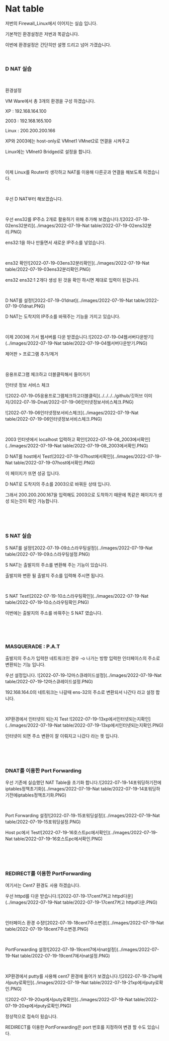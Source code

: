 # Nat table

저번의 Firewall_Linux에서 이어지는 실습 입니다.

기본적인 환경설정은 저번과 똑같습니다.

이번에 환경설정은 간단히만 설명 드리고 넘어 가겠습니다.

<br>

### D NAT 실습

<br>

환경설정

VM Ware에서 총 3개의 환경을 구성 하겠습니다.

XP : 192.168.164.100

2003 : 192.168.165.100

Linux : 200.200.200.166

XP와 2003에는 host-only로 VMnet1 VMnet2로 연결을 시켜주고

Linux에는 VMnet0 Bridged로 설정을 합니다.

<br>

이제 Linux를 Router라 생각하고 NAT를 이용해 다른곳과 연결을 해보도록 하겠습니다.

<br>

우선 D NAT부터 해보겠습니다.

<br>

우선 ens32를 IP주소 2개로 활용하기 위해 추가해 보겠습니다.![2022-07-19-02ens32분리](../images/2022-07-19-Nat table/2022-07-19-02ens32분리.PNG)

ens32:1을 하나 만들면서 새로운 IP주소를 넣었습니다.

<br>

ens32 확인![2022-07-19-03ens32분리확인](../images/2022-07-19-Nat table/2022-07-19-03ens32분리확인.PNG)

ens32 ens32:1 2개다 생성 된 것을 확인 하시면 제대로 입력이 된겁니다.

<br>

D NAT를 설정![2022-07-19-01dnat](../images/2022-07-19-Nat table/2022-07-19-01dnat.PNG)

D NAT는 도착지의 IP주소를 바꿔주는 기능을 가지고 있습니다.

<br>

이제 2003에 가서 웹서버를 다운 받겠습니다.![2022-07-19-04웹서버다운받기](../images/2022-07-19-Nat table/2022-07-19-04웹서버다운받기.PNG)

제어판 > 프로그램 추가/제거

<br>

응용프로그램 체크하고 더블클릭해서 들어가기

인터넷 정보 서비스 체크

![2022-07-19-05응용프로그램체크하고더블클릭](../../../../github/깃허브 이미지/2022-07-19-Dnat/2022-07-19-06인터넷정보서비스체크.PNG)

![2022-07-19-06인터넷정보서비스체크](../images/2022-07-19-Nat table/2022-07-19-06인터넷정보서비스체크.PNG)

<br>

2003 인터넷에서 localhost 입력하고 확인![2022-07-19-08_2003에서확인](../images/2022-07-19-Nat table/2022-07-19-08_2003에서확인.PNG)

D NAT를 host에서 Test![2022-07-19-07host에서확인](../images/2022-07-19-Nat table/2022-07-19-07host에서확인.PNG)

이 페이지가 뜨면 성공 입니다.

D NAT로 도착지의 주소를 2003으로 바꿔둔 상태 입니다.

그래서 200.200.200.167을 입력해도 2003으로 도착하기 때문에 똑같은 페이지가 생성 되는것이 확인 가능합니다.

<br>

<br>

<br>

### S NAT 실습

S NAT를 설정![2022-07-19-09소스라우팅설정](../images/2022-07-19-Nat table/2022-07-19-09소스라우팅설정.PNG)

S NAT는 출발지의 주소를 변환해 주는 기능이 있습니다.

출발지와 변환 될 출발지 주소를 입력해 주시면 됩니다.

<br>

S NAT Test![2022-07-19-10소스라우팅확인](../images/2022-07-19-Nat table/2022-07-19-10소스라우팅확인.PNG)

이번에는 출발지의 주소를 바꿔주는 S NAT 였습니다.

<br>

<br>

<br>

### MASQUERADE  : P.A.T 

출발지의  주소가 입력한 네트워크인 경우 -o 나가는 방향 입력한  인터페이스의 주소로 변환되는 기능 입니다.

우선 설정입니다. ![2022-07-19-12마스큐레이드설정](../images/2022-07-19-Nat table/2022-07-19-12마스큐레이드설정.PNG)

192.168.164.0의 네트워크는 나갈때 ens-32의 주소로 변환되서 나간다 라고 설정 합니다.

<br>

XP환경에서 인터넷이 되는지 Test ![2022-07-19-13xp에서인터넷되는지확인](../images/2022-07-19-Nat table/2022-07-19-13xp에서인터넷되는지확인.PNG)

인터넷이 되면 주소 변환이 잘 이뤄지고 나갔다 라는 뜻 입니다.

<br>

<br>

<br>

### DNAT를 이용한 Port Forwarding

우선 기존에 실습했던 NAT Table을 초기화 합니다.![2022-07-19-14포워딩하기전에iptables정책초기화](../images/2022-07-19-Nat table/2022-07-19-14포워딩하기전에iptables정책초기화.PNG)

<br>

Port Forwarding 설정![2022-07-19-15포워딩설정](../images/2022-07-19-Nat table/2022-07-19-15포워딩설정.PNG)

Host pc에서 Test![2022-07-19-16호스트pc에서확인](../images/2022-07-19-Nat table/2022-07-19-16호스트pc에서확인.PNG)

<br>

<br>

<br>

### REDIRECT를 이용한  PortForwarding

여기서는 Cent7 환경도 사용 하겠습니다.

우선 httpd를 다운 받습니다.![2022-07-19-17cent7켜고 httpd다운](../images/2022-07-19-Nat table/2022-07-19-17cent7켜고 httpd다운.PNG)

<br>

인터페이스 환경 수정![2022-07-19-18cent7주소변경](../images/2022-07-19-Nat table/2022-07-19-18cent7주소변경.PNG)

<br>

PortForwarding 설정![2022-07-19-19cent7에서nat설정](../images/2022-07-19-Nat table/2022-07-19-19cent7에서nat설정.PNG)

<br>

XP환경에서 putty를 사용해 cent7 환경에 들어가 보겠습니다.![2022-07-19-21xp에서puty로확인](../images/2022-07-19-Nat table/2022-07-19-21xp에서puty로확인.PNG)

![2022-07-19-20xp에서puty로확인](../images/2022-07-19-Nat table/2022-07-19-20xp에서puty로확인.PNG)

정상적으로 접속이 됬습니다.

REDIRECT를 이용한  PortForwarding은 port 번호를 지정하여 변경 할 수도 있습니다.